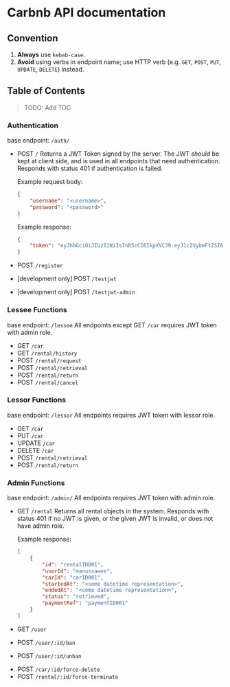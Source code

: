 # Carbnb API documentation

## Convention

 1. **Always** use `kebab-case`.
 2. **Avoid** using verbs in endpoint name; use HTTP verb (e.g. `GET`, `POST`, `PUT`, `UPDATE`, `DELETE`) instead.

## Table of Contents

> TODO: Add TOC

### Authentication
base endpoint: `/auth/`

 -  POST `/`
 Returns a JWT Token signed by the server. The JWT *should* be kept at client side, and is used in all endpoints that need authentication.
 Responds with status 401 if authentication is failed.

     Example request body:
    ```json
    {
		"username": "<username>",
		"password": "<password>"
    }
     ```
     Example response:
     ```json
     {
		 "token": "eyJhbGciOiJIUzI1NiIsInR5cCI6IkpXVCJ9.eyJ1c2VybmFtZSI6ImpvaG5kb2U2OSIsImlhdCI6MTU0MjE3NjQ1NywiYXVkIjoiY2FyYm5iLmNvbSIsImlzcyI6ImNhcmJuYi5jb20ifQ._SCEfdTG943gZfbBTDQVgopx1_OLiC6uUsY_-VQNIj8"
     }
     ```
- POST `/register`
- [development only] POST `/testjwt`
- [development only] POST `/testjwt-admin`

### Lessee Functions
base endpoint: `/lessee`
All endpoints except GET `/car` requires JWT token with admin role.

 - GET `/car`
 - GET `/rental/history`
 - POST `/rental/request`
 - POST `/rental/retrieval`
 - POST `/rental/return`
 - POST `/rental/cancel`

### Lessor Functions
base endpoint: `/lessor`
All endpoints requires JWT token with lessor role.

 - GET `/car`
 - PUT `/car`
 - UPDATE `/car`
 - DELETE `/car`
 - POST `/rental/retrieval`
 - POST `/rental/return`

### Admin Functions
base endpoint: `/admin/`
All endpoints requires JWT token with admin role.

 - GET `/rental`
   Returns all rental objects in the system.
   Responds with status 401 if no JWT is given, or the given JWT is invalid, or does not have admin   role.

      Example response:
      ```json
      [
	      {
		      "id": "rentalID001",
		      "userId": "manussawee",
		      "carId": "carID001",
		      "startedAt": "<some datetime representation>",
		      "endedAt": "<some datetime representation>",
		      "status": "retrieved",
		      "paymentRef": "paymentID001"
	      }
      ]
      ```

 - GET `/user`
 - POST `/user/:id/ban`
 - POST `/user/:id/unban`
 <!-- - GET `/lessee`
 - POST `/lessee/ban`
 - POST `/lessee/unban`
 - GET `/lessor`
 - POST `/lessor/ban`
 - POST `/lessor/unban` -->
 - POST `/car/:id/force-delete`
 - POST `/rental/:id/force-terminate`
